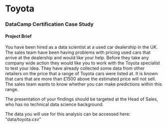 # Toyota

### DataCamp Certification Case Study

#### Project Brief
You have been hired as a data scientist at a used car dealership in the UK. The sales team have been having problems with pricing used cars that arrive at the dealership and would like your help. Before they take any company wide action they would like you to work with the Toyota specialist to test your idea. They have already collected some data from other retailers on the price that a range of Toyota cars were listed at. It is known that cars that are more than £1500 above the estimated price will not sell. The sales team wants to know whether you can make predictions within this range.

The presentation of your findings should be targeted at the Head of Sales, who has no technical data science background.

The data you will use for this analysis can be accessed here: "data/toyota.csv"